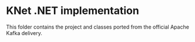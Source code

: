 # KNet .NET implementation

This folder contains the project and classes ported from the official Apache Kafka delivery.